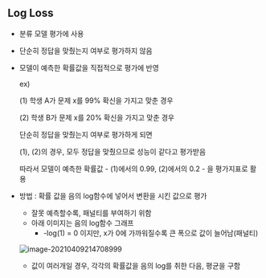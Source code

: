 ## Log Loss

* 분류 모델 평가에 사용

* 단순히 정답을 맞췄는지 여부로 평가하지 않음

* 모델이 예측한 확률값을 직접적으로 평가에 반영

  ex) 

  (1) 학생 A가 문제 x를 99% 확신을 가지고 맞춘 경우

  (2) 학생 B가 문제 x를 20% 확신을 가지고 맞춘 경우

  단순히 정답을 맞췄는지 여부로 평가하게 되면

  (1), (2)의 경우, 모두 정답을 맞췄으므로 성능이 같다고 평가받음

  따라서 모델이 예측한 확률값 - (1)에서의 0.99, (2)에서의 0.2 - 을 평가지표로 활용

  

* 방법 : 확률 값을 음의 log함수에 넣어서 변환을 시킨 값으로 평가

  * 잘못 예측할수록, 패널티를 부여하기 위함
  * 아래 이미지는 음의 log함수 그래프
    * -log(1) = 0 이지만, x가 0에 가까워질수록 큰 폭으로 값이 늘어남(패널티)

  ![image-20210409214708999](C:\Users\user\AppData\Roaming\Typora\typora-user-images\image-20210409214708999.png)

  *  값이 여러개일 경우, 각각의 확률값을 음의 log를 취한 다음, 평균을 구함